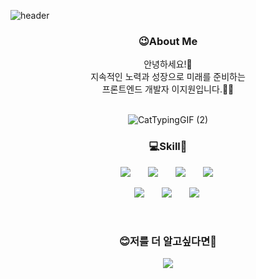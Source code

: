 
![header](https://capsule-render.vercel.app/api?type=Waving&color=auto&height=300&section=header&text=Connecting%TheDots!&fontColor=fff&animation=fadeIn)


<div align="center">
<h3>😉About Me</h3>
안녕하세요!👋<br/>
지속적인 노력과 성장으로 미래를 준비하는<br/>
프론트엔드 개발자 이지원입니다.👩‍💻<br/><br/>



![CatTypingGIF (2)](https://user-images.githubusercontent.com/122779262/230759713-d5375cd2-3189-45a8-a693-009018c05e49.gif)

<div/>
<h3>💻Skill🔧</h3>
<div>
 <img src="https://img.shields.io/badge/HTML5-E34F26?style=flat-square&logo=HTML5&logoColor=white" style="height : auto; margin-left : 10px; margin-right : 10px;"/></a>&nbsp;
<img src="https://img.shields.io/badge/CSS3-1572B6?style=flat-square&logo=CSS3&logoColor=white" style="height : auto; margin-left : 10px; margin-right : 10px;"/></a>&nbsp;
<img src="https://img.shields.io/badge/JavaScript-F7DF1E?style=flat-square&logo=JavaScript&logoColor=white" style="height : auto; margin-left : 10px; margin-right : 10px;"/></a>&nbsp;
<img src="https://img.shields.io/badge/Vue.js-4FC08D?style=flat-square&logo=vue.js&logoColor=white" style="height : auto; margin-left : 10px; margin-right : 10px;"/></a>&nbsp;

<img src="https://img.shields.io/badge/Java-007396?style=flat-square&logo=Java&logoColor=white" style="height : auto; margin-left : 10px; margin-right : 10px;"/></a>&nbsp;
<img src="https://img.shields.io/badge/oracle-F80000?style=flat-square&logo=oracle&logoColor=white" style="height : auto; margin-left : 10px; margin-right : 10px;"/></a>&nbsp;
<img src="https://img.shields.io/badge/SpringFramework-6DB33F?style=flat-square&logo=Spring&logoColor=white" style="height : auto; margin-left : 10px; margin-right : 10px;"/></a>&nbsp;

</div>
<br/>
<h3>😊저를 더 알고싶다면📲</h3>

<a href="https://imherejw@gmail.com">
    <img src="http://img.shields.io/badge/Gmail-EA4335?style=flat&logo=Gmail&logoColor=white&link=https://imherejw@gmail.com"
        style="height : auto; margin-left : 10px; margin-right : 10px;"/>
</a>
